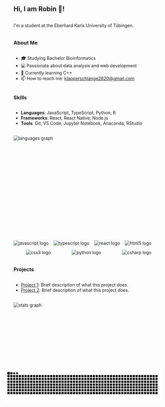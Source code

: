 <div class="container" style="display: flex;
      justify-content: center;
      align-items: flex-start;
      max-width: 1000px;
      margin: 0 auto;
      padding: 20px;">
        <div class="column" style="margin: 10px;
      display: flex;
      flex-direction: column;
      align-items: flex-start; /* Center horizontally */
      justify-content: flex-start; /* Center vertically */
      text-align: left; /* Center text */">
            <h2>Hi, I am Robin 👋!</h2>
            <p>I'm a student at the Eberhard Karls University of Tübingen.</p>
            <h3>About Me</h3>
            <ul>
                <li>🎓 Studying Bachelor Bioinformatics</li>
                <li>💻 Passionate about data analysis and web development</li>
                <li>🌱 Currently learning C++</li>
                <li>📫 How to reach me: <a href="mailto:klapperschlange2820@gmail.com">klapperschlange2820@gmail.com</a></li>
                <!-- <li>⚡ Fun fact: I love playing the flute and collecting stamps</li> -->
            </ul>
            <h3>Skills</h3>
            <ul>
                <li><strong>Languages</strong>: JavaScript, TypeScript, Python, R</li>
                <li><strong>Frameworks</strong>: React, React Native, Node.js</li>
                <li><strong>Tools</strong>: Git, VS Code, Jupyter Notebook, Anaconda, RStudio</li>
            </ul>
            </br>
            <img src="https://github-readme-stats.vercel.app/api/top-langs?username=Timo1024&locale=en&hide_title=true&card_width=430&langs_count=8&theme=dracula&hide_border=false" height="300" alt="languages graph" />
            </br>
            <div style="text-align: left; margin-top: 20px;">
                <div style="display: flex; justify-content: space-between; align-items: center; max-width: 30rem; flex-wrap: wrap;">
                    <img src="https://cdn.jsdelivr.net/gh/devicons/devicon/icons/javascript/javascript-original.svg" height="30" alt="javascript logo" />
                    <img width="12" />
                    <img src="https://cdn.jsdelivr.net/gh/devicons/devicon/icons/typescript/typescript-original.svg" height="30" alt="typescript logo" />
                    <img width="12" />
                    <img src="https://cdn.jsdelivr.net/gh/devicons/devicon/icons/react/react-original.svg" height="30" alt="react logo" />
                    <img width="12" />
                    <img src="https://cdn.jsdelivr.net/gh/devicons/devicon/icons/html5/html5-original.svg" height="30" alt="html5 logo" />
                    <img width="12" />
                    <img src="https://cdn.jsdelivr.net/gh/devicons/devicon/icons/css3/css3-original.svg" height="30" alt="css3 logo" />
                    <img width="12" />
                    <img src="https://cdn.jsdelivr.net/gh/devicons/devicon/icons/python/python-original.svg" height="30" alt="python logo" />
                    <img width="12" />
                    <img src="https://cdn.jsdelivr.net/gh/devicons/devicon/icons/csharp/csharp-original.svg" height="30" alt="csharp logo" />
                </div>
            </div>
            <h3>Projects</h3>
            <ul>
                <li><a href="https://github.com/yourusername/project1">Project 1</a>: Brief description of what this project does.</li>
                <li><a href="https://github.com/yourusername/project2">Project 2</a>: Brief description of what this project does.</li>
            </ul>
            </br>
            <img src="https://github-readme-stats.vercel.app/api?username=Timo1024&hide_title=true&hide_rank=true&show_icons=true&include_all_commits=true&count_private=true&disable_animations=false&theme=dracula&locale=en&card_width=320&hide_border=false" height="150" alt="stats graph" />
            </br>
        </div>
    </div>
    <div align="center">
        <br clear="both">
        <img src="https://github.com/Timo1024/Timo1024/blob/output/github-contribution-grid-snake-dark.svg" alt="snake-gif" />
    </div>
    <!-- <div style="text-align: left; margin-top: 20px;">
        <img src="https://img.shields.io/static/v1?message=Youtube&logo=youtube&label=&color=FF0000&logoColor=white&labelColor=&style=for-the-badge" height="35" alt="youtube logo" />
        <img src="https://img.shields.io/static/v1?message=Instagram&logo=instagram&label=&color=E4405F&logoColor=white&labelColor=&style=for-the-badge" height="35" alt="instagram logo" />
        <img src="https://img.shields.io/static/v1?message=Twitch&logo=twitch&label=&color=9146FF&logoColor=white&labelColor=&style=for-the-badge" height="35" alt="twitch logo" />
        <img src="https://img.shields.io/static/v1?message=Discord&logo=discord&label=&color=7289DA&logoColor=white&labelColor=&style=for-the-badge" height="35" alt="discord logo" />
        <img src="https://img.shields.io/static/v1?message=Gmail&logo=gmail&label=&color=D14836&logoColor=white&labelColor=&style=for-the-badge" height="35" alt="gmail logo" />
        <img src="https://img.shields.io/static/v1?message=LinkedIn&logo=linkedin&label=&color=0077B5&logoColor=white&labelColor=&style=for-the-badge" height="35" alt="linkedin logo" />
    </div> -->